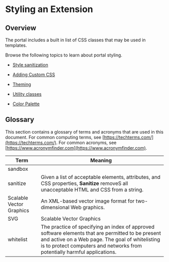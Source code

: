 
<a name="styling-an-extension"></a>
# Styling an Extension

<a name="styling-an-extension-overview"></a>
## Overview

The portal includes a built in list of CSS classes that may be used in templates.

Browse the following topics to learn about portal styling.

* [Style sanitization](portalfx-style-guide-style-sanitization.md)

* [Adding Custom CSS](portalfx-style-guide-custom-css-file.md)

* [Theming](portalfx-style-guide-theming.md)

* [Utility classes](portalfx-style-guide-utility-classes.md)

* [Color Palette](portalfx-style-guide-color-palette.md)


<!--
 gitdown": "include-file", "file": "../templates/portalfx-extensions-bp-style-guide.md"}
-->

<a name="styling-an-extension-glossary"></a>
## Glossary

 This section contains a glossary of terms and acronyms that are used in this document. For common computing terms, see [https://techterms.com/](https://techterms.com/). For common acronyms, see [https://www.acronymfinder.com](https://www.acronymfinder.com).

| Term                 | Meaning |
| ---                  | --- |
| sandbox | |
| sanitize             | Given a list of acceptable elements, attributes, and CSS properties, **Sanitize** removeS all unacceptable HTML and CSS from a string.  |
| Scalable Vector Graphics | An XML-based vector image format for two-dimensional Web graphics. |
| SVG | Scalable Vector Graphics |
| whitelist | The practice of specifying an index of approved software elements  that are permitted to be present and active on a Web page. The goal of whitelisting is to protect computers and networks from potentially harmful applications.  |

